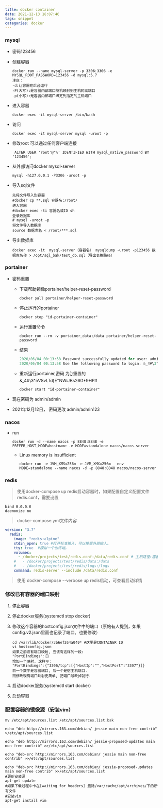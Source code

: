 ```yaml
---
title: docker container
date: 2021-12-13 18:07:46
tags: snippet
categories: docker
---
```


### mysql

- 密码123456

- 创建容器

  ```
  docker run --name mysql-server -p 3306:3306 -e MYSQL_ROOT_PASSWORD=123456 -d mysql:5.7
  注意：
  -d:让容器在后台运行
  -P(大写):是容器内部端口随机映射到主机的高端口
  -p(小写):是容器内部端口绑定到指定的主机端口
  ```

- 进入容器

  ```shell
  docker exec -it mysql-server /bin/bash
  ```

- 访问

  `docker exec -it mysql-server mysql -uroot -p`

- 修改root 可以通过任何客户端连接

  ```shell
   ALTER USER 'root'@'%' IDENTIFIED WITH mysql_native_password BY '123456';
  ```

- 从外部访问docker mysql-server

  ```shell
  mysql -h127.0.0.1 -P3306 -uroot -p
  ```

- 导入sql文件

  ```
  先将文件导入到容器
  #docker cp **.sql 容器名:/root/
  进入容器
  #docker exec -ti 容器名或ID sh
  登录数据库
  # mysql -uroot -p 
  将文件导入数据库
  source 数据库名 < /root/***.sql
  ```

- 导出数据库

  ```shell
  docker exec -it  mysql-server（容器名） mysqldump -uroot -p123456 数据库名称 > /opt/sql_bak/test_db.sql（导出表格路径）
  ```



### portainer

- 密码重置

  - 下载帮助镜像portainer/helper-reset-password

    ```shell
    docker pull portainer/helper-reset-password
    ```

  - 停止运行的portainer

    ```shell
    docker stop "id-portainer-container"
    ```

  - 运行重置命令

    ```shell
    docker run --rm -v portainer_data:/data portainer/helper-reset-password
    ```

  - 结果

    ```verilog
    2020/06/04 00:13:58 Password successfully updated for user: admin
    2020/06/04 00:13:58 Use the following password to login: &_4#\3^5V8vLTd)E"NWiJBs26G*9HPl1
    ```

  - 重新运行portainer,密码 为👆重置的 &_4#\3^5V8vLTd)E"NWiJBs26G*9HPl1

    ```shell
    docker start "id-portainer-container"
    ```

- 现在密码为 admin/admin

- 2021年12月12日， 密码更改 admin/admin123



### nacos

- run

  ```shell
  docker run -d --name nacos -p 8848:8848 -e PREFER_HOST_MODE=hostname -e MODE=standalone nacos/nacos-server
  ```

  - Linux memory is insufficient

    ```shell
    docker run -e JVM_XMS=256m -e JVM_XMX=256m --env MODE=standalone --name nacos -d -p 8848:8848 nacos/nacos-server
    ```

    

### redis

> 使用docker-compose up redis启动容器时，如果配置自定义配置文件 redis.conf，需要设置

```
bind 0.0.0.0
daemonize no
```

> docker-compose.yml文件内容

```yaml
version: "3.7"                                                                            services:
  redis:
    image: "redis:alpine"
    stdin_open: true #打开标准输入，可以接受外部输入。
    tty: true  #模拟一个伪终端。
    volumes:
      - /docker/projects/test/redis.conf:/data/redis.conf # 主机路径:容器路径
    #   - /docker/projects/test/redis/data:/data
    #   - /docker/projects/test/redis/logs:/logs
    command: redis-server --include /data/redis.conf
```

> 使用 docker-compose --verbose up redis启动，可查看启动详情





### 修改已有容器的端口映射

1. 停止容器 

2. 停止docker服务(systemctl stop docker) 

3. 修改这个容器的hostconfig.json文件中的端口（原帖有人提到，如果config.v2.json里面也记录了端口，也要修改）

   ```shell
   cd /var/lib/docker/3b6ef264a040* #这里是CONTAINER ID
   vi hostconfig.json
   如果之前没有端口映射, 应该有这样的一段:
   "PortBindings":{}
   增加一个映射, 这样写:
   "PortBindings":{"3306/tcp":[{"HostIp":"","HostPort":"3307"}]}
   前一个数字是容器端口, 后一个是宿主机端口. 
   而修改现有端口映射更简单, 把端口号改掉就行.
   ```

4. 启动docker服务(systemctl start docker) 

5. 启动容器



### 配置容器的镜像源（安装vim）

```shell
mv /etc/apt/sources.list /etc/apt/sources.list.bak

echo "deb http://mirrors.163.com/debian/ jessie main non-free contrib" >/etc/apt/sources.list

echo "deb http://mirrors.163.com/debian/ jessie-proposed-updates main non-free contrib" >>/etc/apt/sources.list

echo "deb-src http://mirrors.163.com/debian/ jessie main non-free contrib" >>/etc/apt/sources.list

echo "deb-src http://mirrors.163.com/debian/ jessie-proposed-updates main non-free contrib" >>/etc/apt/sources.list 
#更新安装源 
apt-get update 
#如果下载过程中卡在[waiting for headers] 删除/var/cache/apt/archives/下的所有文件 
#安装vim 
apt-get install vim
```